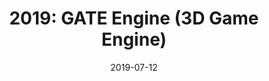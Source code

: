---
layout: inner
position: right
title: '2019: GATE Engine (3D Game Engine)'
date: 2019-07-12
categories: posts
tags: OpenGl C++ Lua Scripting 3D Engine Luabridge
team_size: 2
roles: Programmer
contribution_url: 'nAn'
contribution:
 - 3D models loading and rendering
 - Entity Component System (Gameobjects and components)
 - Scene hierarchy
 - Own file format 
 - Scene Serialization
 - Resource Manager 
 - Lua Scripting system
 - Script variables parsing, display and real time edit on component
 - Scripting hot realoading

featured_image: '/img/posts/GATE_Demonstration.gif'
featured_video: 'https://www.youtube.com/embed/-h25pq0d9Vs'
project_link: 'https://docdonkeys.github.io/GATE_Engine/'
button_icon: 'flask'
button_text: 'Visit Project'
lead_text: 'GATE is a 3D game engine we built with a colleague. The engine features all necesary systems for a 3D game engine and a Lua based scripting system. At the end of the semester this engine was chosen by the teacher as the game engine to develop The Witcher: Ties of Destiny, but we switched to another game engine that a friend had been improving over the holidays which had an almost Unity like resource manager. The scripting system was used and improved during the whole development of the 3D game The Witcher: Ties of Destiny.'
---
